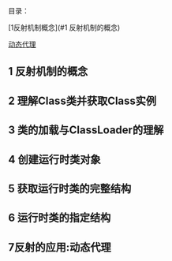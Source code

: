 目录：

[1反射机制概念](#1 反射机制的概念)

[动态代理](##7反射的应用:动态代理)



## 1 反射机制的概念

































































































## 2  理解Class类并获取Class实例

## 3 类的加载与ClassLoader的理解

## 4 创建运行时类对象

## 5 获取运行时类的完整结构

## 6 运行时类的指定结构

## 7反射的应用:动态代理



